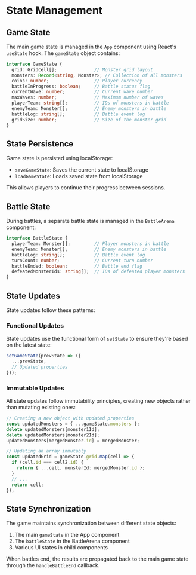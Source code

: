 # State Management

## Game State

The main game state is managed in the `App` component using React's `useState` hook. The `gameState` object contains:

```typescript
interface GameState {
  grid: GridCell[];              // Monster grid layout
  monsters: Record<string, Monster>; // Collection of all monsters
  coins: number;                 // Player currency
  battleInProgress: boolean;     // Battle status flag
  currentWave: number;           // Current wave number
  maxWaves: number;              // Maximum number of waves
  playerTeam: string[];          // IDs of monsters in battle
  enemyTeam: Monster[];          // Enemy monsters in battle
  battleLog: string[];           // Battle event log
  gridSize: number;              // Size of the monster grid
}
```

## State Persistence

Game state is persisted using localStorage:

- `saveGameState`: Saves the current state to localStorage
- `loadGameState`: Loads saved state from localStorage

This allows players to continue their progress between sessions.

## Battle State

During battles, a separate battle state is managed in the `BattleArena` component:

```typescript
interface BattleState {
  playerTeam: Monster[];         // Player monsters in battle
  enemyTeam: Monster[];          // Enemy monsters in battle
  battleLog: string[];           // Battle event log
  turnCount: number;             // Current turn number
  battleEnded: boolean;          // Battle end flag
  defeatedMonsterIds: string[];  // IDs of defeated player monsters
}
```

## State Updates

State updates follow these patterns:

### Functional Updates

State updates use the functional form of `setState` to ensure they're based on the latest state:

```typescript
setGameState(prevState => ({
  ...prevState,
  // Updated properties
}));
```

### Immutable Updates

All state updates follow immutability principles, creating new objects rather than mutating existing ones:

```typescript
// Creating a new object with updated properties
const updatedMonsters = { ...gameState.monsters };
delete updatedMonsters[monster1Id];
delete updatedMonsters[monster2Id];
updatedMonsters[mergedMonster.id] = mergedMonster;

// Updating an array immutably
const updatedGrid = gameState.grid.map(cell => {
  if (cell.id === cell2.id) {
    return { ...cell, monsterId: mergedMonster.id };
  }
  // ...
  return cell;
});
```

## State Synchronization

The game maintains synchronization between different state objects:

1. The main `gameState` in the App component
2. The `battleState` in the BattleArena component
3. Various UI states in child components

When battles end, the results are propagated back to the main game state through the `handleBattleEnd` callback.

